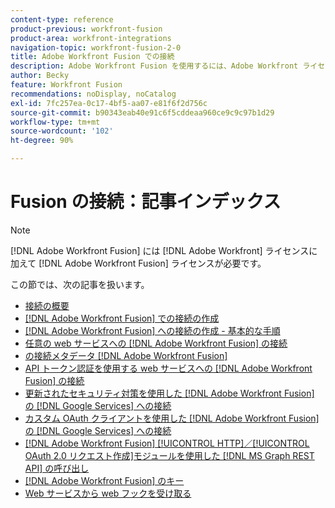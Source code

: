 ```yaml
---
content-type: reference
product-previous: workfront-fusion
product-area: workfront-integrations
navigation-topic: workfront-fusion-2-0
title: Adobe Workfront Fusion での接続
description: Adobe Workfront Fusion を使用するには、Adobe Workfront ライセンスに加えて、Adobe Workfront Fusion ライセンスが必要です。
author: Becky
feature: Workfront Fusion
recommendations: noDisplay, noCatalog
exl-id: 7fc257ea-0c17-4bf5-aa07-e81f6f2d756c
source-git-commit: b90343eab40e91c6f5cddeaa960ce9c9c97b1d29
workflow-type: tm+mt
source-wordcount: '102'
ht-degree: 90%

---
```


# Fusion の接続：記事インデックス

<!-- Audited: 3/2024-->

>[!NOTE]
>
>[!DNL Adobe Workfront Fusion] には [!DNL Adobe Workfront] ライセンスに加えて [!DNL Adobe Workfront Fusion] ライセンスが必要です。

この節では、次の記事を扱います。

* [接続の概要](../../workfront-fusion/connections/about-connecting-wf-fusion-to-app-or-service.md)
* [ [!DNL Adobe Workfront Fusion] での接続の作成](../../workfront-fusion/connections/connection-instruction-toc.md)
* [ [!DNL Adobe Workfront Fusion]  への接続の作成 - 基本的な手順](../../workfront-fusion/connections/connect-to-fusion-general.md)
* [任意の web サービスへの  [!DNL Adobe Workfront Fusion]  の接続](../../workfront-fusion/connections/connect-wf-fusion-to-any-web-service.md)
* [の接続メタデータ [!DNL Adobe Workfront Fusion]](/help/quicksilver/workfront-fusion/connections/connection-metadata.md)
* [API トークン認証を使用する web サービスへの  [!DNL Adobe Workfront Fusion]  の接続](../../workfront-fusion/connections/connect-wf-web-service-uses-api-token-auth.md)
* [更新されたセキュリティ対策を使用した  [!DNL Adobe Workfront Fusion]  の  [!DNL Google Services]  への接続](../../workfront-fusion/connections/connect-to-google-with-new-security-measures.md)
* [カスタム OAuth クライアントを使用した  [!DNL Adobe Workfront Fusion]  の  [!DNL Google Services]  への接続](../../workfront-fusion/connections/connect-fusion-to-google-using-oauth.md)
* [ [!DNL Adobe Workfront Fusion] [!UICONTROL HTTP]／[!UICONTROL OAuth 2.0 リクエスト作成]モジュールを使用した  [!DNL MS Graph REST API]  の呼び出し](../../workfront-fusion/connections/call-the-ms-graph-rest-api.md)
* [ [!DNL Adobe Workfront Fusion] のキー](../../workfront-fusion/connections/keys.md)
* [Web サービスから web フックを受け取る](../../workfront-fusion/connections/receive-a-webhook-from-a-web-service.md)
